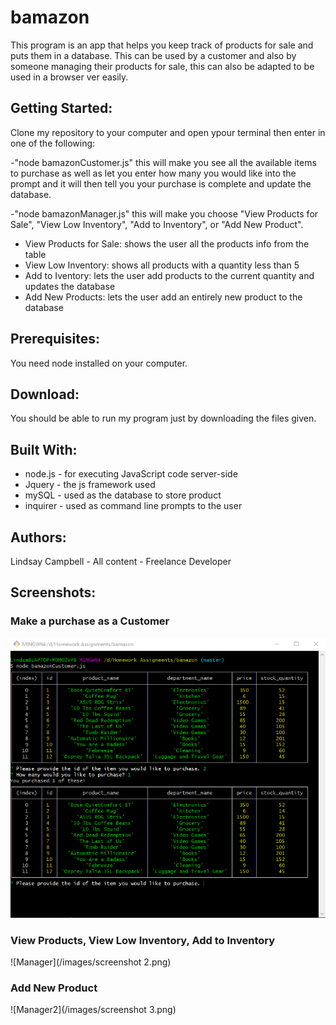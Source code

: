 # bamazon

This program is an app that helps you keep track of products for sale and puts them in a database. This can be used by a customer and also by someone managing their products for sale, this can also be adapted to be used in a browser ver easily.

## Getting Started:
Clone my repository to your computer and open ypour terminal then enter in one of the following:

-"node bamazonCustomer.js" this will make you see all the available items to purchase as well as let you enter how many you would like into the prompt and it will then tell you your purchase is complete and update the database.

-"node bamazonManager.js" this will make you choose "View Products for Sale", "View Low Inventory", "Add to Inventory", or "Add New Product".
* View Products for Sale: shows the user all the products info from the table
* View Low Inventory: shows all products with a quantity less than 5
* Add to Iventory: lets the user add products to the current quantity and updates the database
* Add New Products: lets the user add an entirely new product to the database

## Prerequisites:
You need node installed on your computer.

## Download:
You should be able to run my program just by downloading the files given.

## Built With:
* node.js - for executing JavaScript code server-side
* Jquery - the js framework used
* mySQL - used as the database to store product
* inquirer - used as command line prompts to the user

## Authors:
Lindsay Campbell - All content - Freelance Developer

## Screenshots:
### Make a purchase as a Customer
![Customer](/images/screenshot.png)
### View Products, View Low Inventory, Add to Inventory
![Manager](/images/screenshot 2.png)
### Add New Product
![Manager2](/images/screenshot 3.png)

















